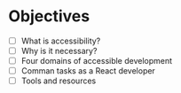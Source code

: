 # Objectives

- [ ] What is accessibility?
- [ ] Why is it necessary?
- [ ] Four domains of accessible development
- [ ] Comman tasks as a React developer
- [ ] Tools and resources